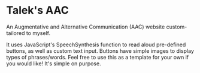 # Talek's AAC
An Augmentative and Alternative Communication (AAC) website custom-tailored to myself. 

It uses JavaScript's SpeechSynthesis function to read aloud pre-defined buttons, as well as custom text input. Buttons have simple images to display types of phrases/words. Feel free to use this as a template for your own if you would like! It's simple on purpose. 
